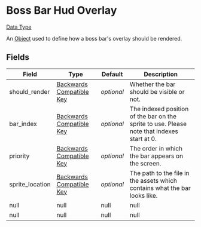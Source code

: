 # Boss Bar Hud Overlay
[Data Type](../data_types.md)

An [Object](object.md) used to define how a boss bar's overlay should be rendered.
## Fields

 | Field | Type | Default | Description | 
|---|---|---|---|
 | should_render | [Backwards Compatible Key](null.md) | _optional_ | Whether the bar should be visible or not. | 
 | bar_index | [Backwards Compatible Key](null.md) | _optional_ | The indexed position of the bar on the sprite to use. Please note that indexes start at 0. | 
 | priority | [Backwards Compatible Key](null.md) | _optional_ | The order in which the bar appears on the screen. | 
 | sprite_location | [Backwards Compatible Key](null.md) | _optional_ | The path to the file in the assets which contains what the bar looks like. | 
 | null | null | null | null | 
 | null | null | null | null | 

